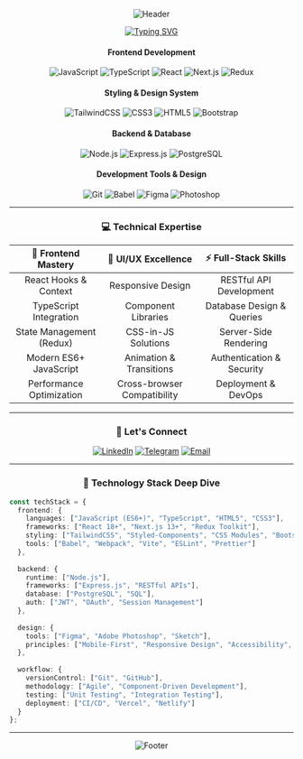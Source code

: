 
<div align="center">
  
  ![Header](https://capsule-render.vercel.app/api?type=waving&color=gradient&customColorList=6,11,20&height=300&section=header&text=Dmitry%20Kuvaldin&fontSize=70&fontColor=fff&animation=twinkling&fontAlignY=40&desc=Frontend%20React%20Developer%20🚀&descAlignY=60&descSize=20)

</div>

<div align="center">
  
  [![Typing SVG](https://readme-typing-svg.herokuapp.com?font=Fira+Code&size=24&duration=3000&pause=1000&color=6366F1&background=FFFFFF00&center=true&vCenter=true&multiline=true&repeat=true&width=600&height=100&lines=💻+React+%7C+TypeScript+%7C+Next.js;🎨+Modern+CSS+%7C+TailwindCSS;🚀+Node.js+%7C+Express+%7C+PostgreSQL)](https://git.io/typing-svg)

</div>

<div align="center">

#### **Frontend Development**
![JavaScript](https://img.shields.io/badge/JavaScript-F7DF1E?style=for-the-badge&logo=javascript&logoColor=black)
![TypeScript](https://img.shields.io/badge/TypeScript-007ACC?style=for-the-badge&logo=typescript&logoColor=white)
![React](https://img.shields.io/badge/React-20232A?style=for-the-badge&logo=react&logoColor=61DAFB)
![Next.js](https://img.shields.io/badge/Next.js-000000?style=for-the-badge&logo=next.js&logoColor=white)
![Redux](https://img.shields.io/badge/Redux-593D88?style=for-the-badge&logo=redux&logoColor=white)

#### **Styling & Design System**
![TailwindCSS](https://img.shields.io/badge/TailwindCSS-38B2AC?style=for-the-badge&logo=tailwind-css&logoColor=white)
![CSS3](https://img.shields.io/badge/CSS3-1572B6?style=for-the-badge&logo=css3&logoColor=white)
![HTML5](https://img.shields.io/badge/HTML5-E34F26?style=for-the-badge&logo=html5&logoColor=white)
![Bootstrap](https://img.shields.io/badge/Bootstrap-563D7C?style=for-the-badge&logo=bootstrap&logoColor=white)

#### **Backend & Database**
![Node.js](https://img.shields.io/badge/Node.js-43853D?style=for-the-badge&logo=node.js&logoColor=white)
![Express.js](https://img.shields.io/badge/Express.js-404D59?style=for-the-badge&logo=express&logoColor=white)
![PostgreSQL](https://img.shields.io/badge/PostgreSQL-316192?style=for-the-badge&logo=postgresql&logoColor=white)

#### **Development Tools & Design**
![Git](https://img.shields.io/badge/Git-F05032?style=for-the-badge&logo=git&logoColor=white)
![Babel](https://img.shields.io/badge/Babel-F9DC3E?style=for-the-badge&logo=babel&logoColor=black)
![Figma](https://img.shields.io/badge/Figma-F24E1E?style=for-the-badge&logo=figma&logoColor=white)
![Photoshop](https://img.shields.io/badge/Adobe%20Photoshop-31A8FF?style=for-the-badge&logo=Adobe%20Photoshop&logoColor=black)

</div>

---

<div align="center">

### 💻 **Technical Expertise**

</div>

<div align="center">

| 🚀 **Frontend Mastery** | 🎨 **UI/UX Excellence** | ⚡ **Full-Stack Skills** |
|:---:|:---:|:---:|
| React Hooks & Context | Responsive Design | RESTful API Development |
| TypeScript Integration | Component Libraries | Database Design & Queries |
| State Management (Redux) | CSS-in-JS Solutions | Server-Side Rendering |
| Modern ES6+ JavaScript | Animation & Transitions | Authentication & Security |
| Performance Optimization | Cross-browser Compatibility | Deployment & DevOps |

</div>

---

<div align="center">

### 🤝 **Let's Connect**

</div>

<div align="center">

[![LinkedIn](https://img.shields.io/badge/LinkedIn-0077B5?style=for-the-badge&logo=linkedin&logoColor=white)](https://www.linkedin.com/in/dmitry-kuvaldin/)
[![Telegram](https://img.shields.io/badge/Telegram-2CA5E0?style=for-the-badge&logo=telegram&logoColor=white)](https://t.me/dkuvaldin)
[![Email](https://img.shields.io/badge/Email-D14836?style=for-the-badge&logo=gmail&logoColor=white)](mailto:kuvaldin2012@gmail.com)

</div>

---

<div align="center">

### 🎯 **Technology Stack Deep Dive**

</div>

```typescript
const techStack = {
  frontend: {
    languages: ["JavaScript (ES6+)", "TypeScript", "HTML5", "CSS3"],
    frameworks: ["React 18+", "Next.js 13+", "Redux Toolkit"],
    styling: ["TailwindCSS", "Styled-Components", "CSS Modules", "Bootstrap"],
    tools: ["Babel", "Webpack", "Vite", "ESLint", "Prettier"]
  },
  
  backend: {
    runtime: ["Node.js"],
    frameworks: ["Express.js", "RESTful APIs"],
    database: ["PostgreSQL", "SQL"],
    auth: ["JWT", "OAuth", "Session Management"]
  },
  
  design: {
    tools: ["Figma", "Adobe Photoshop", "Sketch"],
    principles: ["Mobile-First", "Responsive Design", "Accessibility", "UX/UI"]
  },
  
  workflow: {
    versionControl: ["Git", "GitHub"],
    methodology: ["Agile", "Component-Driven Development"],
    testing: ["Unit Testing", "Integration Testing"],
    deployment: ["CI/CD", "Vercel", "Netlify"]
  }
};
```

---

<div align="center">
  
  ![Footer](https://capsule-render.vercel.app/api?type=waving&color=gradient&customColorList=6,11,20&height=100&section=footer)

</div>
